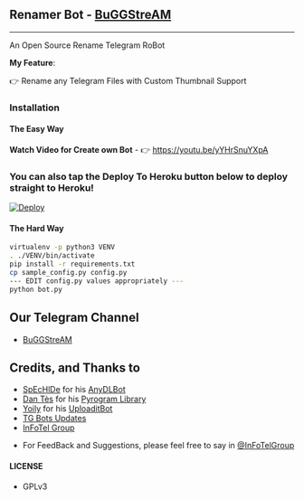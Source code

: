 ## Renamer Bot - [BuGGStreAM](https://telegram.dog/MovieLoverzRobot)
---

An Open Source Rename Telegram RoBot

**My Feature**:

👉 Rename any Telegram Files with Custom Thumbnail Support

### Installation

#### The Easy Way

**Watch Video for Create own Bot** - 👉 https://youtu.be/yYHrSnuYXpA

### You can also tap the Deploy To Heroku button below to deploy straight to Heroku!

[![Deploy](https://www.herokucdn.com/deploy/button.svg)](https://www.heroku.com/deploy?template=https://github.com/bjkim-a2tec/flybookrenameBot.git)

#### The Hard Way

```sh
virtualenv -p python3 VENV
. ./VENV/bin/activate
pip install -r requirements.txt
cp sample_config.py config.py
--- EDIT config.py values appropriately ---
python bot.py
```
## Our Telegram Channel

* [BuGGStreAM](https://telegram.dog/BuGGStreAM)

## Credits, and Thanks to

* [SpEcHlDe](https://telegram.dog/SpEcHlDe) for his [AnyDLBot](https://github.com/SpEcHiDe/AnyDLBot)
* [Dan Tès](https://telegram.dog/haskell) for his [Pyrogram Library](https://github.com/pyrogram/pyrogram)
* [Yoily](https://telegram.dog/YoilyL) for his [UploaditBot](https://telegram.dog/UploaditBot)
* [TG Bots Updates](https://telegram.dog/TGBotsz)
* [InFoTel Group](https://telegram.dog/InFoTelGroup)

- For FeedBack and Suggestions, please feel free to say in [@InFoTelGroup](https://telegram.dog/InFoTelGroup)

#### LICENSE
- GPLv3


